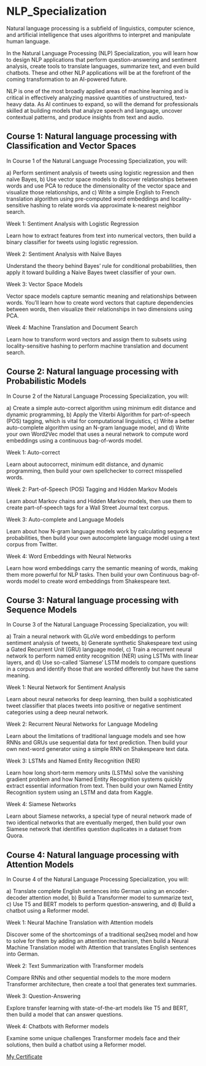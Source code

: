 # NLP_Specialization

Natural language processing is a subfield of linguistics, computer science, and artificial intelligence that uses algorithms to interpret and manipulate human language.

In the Natural Language Processing (NLP) Specialization, you will learn how to design NLP applications that perform question-answering and sentiment analysis, create tools to translate languages, summarize text, and even build chatbots. These and other NLP applications will be at the forefront of the coming transformation to an AI-powered future.

NLP is one of the most broadly applied areas of machine learning and is critical in effectively analyzing massive quantities of unstructured, text-heavy data. As AI continues to expand, so will the demand for professionals skilled at building models that analyze speech and language, uncover contextual patterns, and produce insights from text and audio.

## Course 1: Natural language processing with Classification and Vector Spaces

In Course 1 of the Natural Language Processing Specialization, you will:

a) Perform sentiment analysis of tweets using logistic regression and then naïve Bayes,
b) Use vector space models to discover relationships between words and use PCA to reduce the dimensionality of the vector space and visualize those relationships, and
c) Write a simple English to French translation algorithm using pre-computed word embeddings and locality-sensitive hashing to relate words via approximate k-nearest neighbor search.

Week 1: Sentiment Analysis with Logistic Regression

Learn how to extract features from text into numerical vectors, then build a binary classifier for tweets using logistic regression.

Week 2: Sentiment Analysis with Naïve Bayes

Understand the theory behind Bayes’ rule for conditional probabilities, then apply it toward building a Naive Bayes tweet classifier of your own.

Week 3: Vector Space Models

Vector space models capture semantic meaning and relationships between words. You’ll learn how to create word vectors that capture dependencies between words, then visualize their relationships in two dimensions using PCA.

Week 4: Machine Translation and Document Search

Learn how to transform word vectors and assign them to subsets using locality-sensitive hashing to perform machine translation and document search.

## Course 2: Natural language processing with Probabilistic Models

In Course 2 of the Natural Language Processing Specialization, you will:

a) Create a simple auto-correct algorithm using minimum edit distance and dynamic programming,
b) Apply the Viterbi Algorithm for part-of-speech (POS) tagging, which is vital for computational linguistics,
c) Write a better auto-complete algorithm using an N-gram language model, and
d) Write your own Word2Vec model that uses a neural network to compute word embeddings using a continuous bag-of-words model.

Week 1: Auto-correct

Learn about autocorrect, minimum edit distance, and dynamic programming, then build your own spellchecker to correct misspelled words.

Week 2: Part-of-Speech (POS) Tagging and Hidden Markov Models

Learn about Markov chains and Hidden Markov models, then use them to create part-of-speech tags for a Wall Street Journal text corpus.

Week 3: Auto-complete and Language Models

Learn about how N-gram language models work by calculating sequence probabilities, then build your own autocomplete language model using a text corpus from Twitter.

Week 4: Word Embeddings with Neural Networks

Learn how word embeddings carry the semantic meaning of words, making them more powerful for NLP tasks. Then build your own Continuous bag-of-words model to create word embeddings from Shakespeare text.

## Course 3: Natural language processing with Sequence Models

In Course 3 of the Natural Language Processing Specialization, you will:

a) Train a neural network with GLoVe word embeddings to perform sentiment analysis of tweets,
b) Generate synthetic Shakespeare text using a Gated Recurrent Unit (GRU) language model,
c) Train a recurrent neural network to perform named entity recognition (NER) using LSTMs with linear layers, and
d) Use so-called ‘Siamese’ LSTM models to compare questions in a corpus and identify those that are worded differently but have the same meaning.

Week 1: Neural Network for Sentiment Analysis

Learn about neural networks for deep learning, then build a sophisticated tweet classifier that places tweets into positive or negative sentiment categories using a deep neural network.

Week 2: Recurrent Neural Networks for Language Modeling

Learn about the limitations of traditional language models and see how RNNs and GRUs use sequential data for text prediction. Then build your own next-word generator using a simple RNN on Shakespeare text data.

Week 3: LSTMs and Named Entity Recognition (NER)

Learn how long short-term memory units (LSTMs) solve the vanishing gradient problem and how Named Entity Recognition systems quickly extract essential information from text. Then build your own Named Entity Recognition system using an LSTM and data from Kaggle.

Week 4: Siamese Networks

Learn about Siamese networks, a special type of neural network made of two identical networks that are eventually merged, then build your own Siamese network that identifies question duplicates in a dataset from Quora.

## Course 4: Natural language processing with Attention Models

In Course 4 of the Natural Language Processing Specialization, you will:

a) Translate complete English sentences into German using an encoder-decoder attention model,
b) Build a Transformer model to summarize text,
c) Use T5 and BERT models to perform question-answering, and
d) Build a chatbot using a Reformer model.

Week 1: Neural Machine Translation with Attention models

Discover some of the shortcomings of a traditional seq2seq model and how to solve for them by adding an attention mechanism, then build a Neural Machine Translation model with Attention that translates English sentences into German.

Week 2: Text Summarization with Transformer models

Compare RNNs and other sequential models to the more modern Transformer architecture, then create a tool that generates text summaries.

Week 3: Question-Answering

Explore transfer learning with state-of-the-art models like T5 and BERT, then build a model that can answer questions.

Week 4: Chatbots with Reformer models

Examine some unique challenges Transformer models face and their solutions, then build a chatbot using a Reformer model.

[My Certificate](Certificate.pdf)

